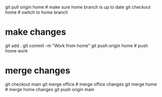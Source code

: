 git pull origin home       # make sure home branch is up to date
git checkout home          # switch to home branch
# make changes
git add .
git commit -m "Work from home"
git push origin home       # push home work

#  merge changes

git checkout main
git merge office      # merge office changes
git merge home        # merge home changes
git push origin main
